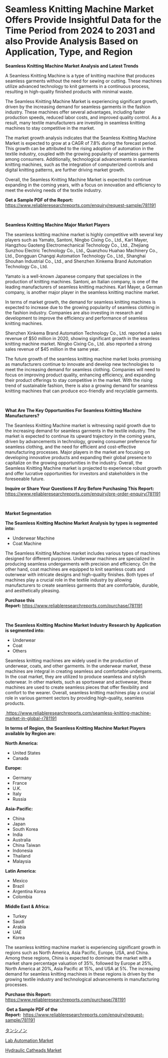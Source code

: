 <p><h1>Seamless Knitting Machine Market Offers Provide Insightful Data for the Time Period from 2024 to 2031 and also Provide Analysis Based on Application, Type, and Region</h1></p><p><strong>Seamless Knitting Machine Market Analysis and Latest Trends</strong></p>
<p><p>A Seamless Knitting Machine is a type of knitting machine that produces seamless garments without the need for sewing or cutting. These machines utilize advanced technology to knit garments in a continuous process, resulting in high-quality finished products with minimal waste.</p><p>The Seamless Knitting Machine Market is experiencing significant growth, driven by the increasing demand for seamless garments in the fashion industry. These machines offer several advantages, including faster production speeds, reduced labor costs, and improved quality control. As a result, many textile manufacturers are investing in seamless knitting machines to stay competitive in the market.</p><p>The market growth analysis indicates that the Seamless Knitting Machine Market is expected to grow at a CAGR of 7.8% during the forecast period. This growth can be attributed to the rising adoption of automation in the textile industry, coupled with the growing popularity of seamless garments among consumers. Additionally, technological advancements in seamless knitting machines, such as the integration of computerized controls and digital knitting patterns, are further driving market growth.</p><p>Overall, the Seamless Knitting Machine Market is expected to continue expanding in the coming years, with a focus on innovation and efficiency to meet the evolving needs of the textile industry.</p></p>
<p><strong>Get a Sample PDF of the Report:&nbsp;</strong> <a href="https://www.reliableresearchreports.com/enquiry/request-sample/781191">https://www.reliableresearchreports.com/enquiry/request-sample/781191</a></p>
<p>&nbsp;</p>
<p><strong>Seamless Knitting Machine Major Market Players</strong></p>
<p><p>The seamless knitting machine market is highly competitive with several key players such as Yamato, Santoni, Ningbo Cixing Co., Ltd., Karl Mayer, Hangzhou Gaoteng Electromechanical Technology Co., Ltd., Zhejiang Sunzhou Electric Technology Co., Ltd., Quanzhou Huahao Machinery Co., Ltd., Dongguan Changqi Automation Technology Co., Ltd., Shanghai Shouhan Industrial Co., Ltd., and Shenzhen Xinkema Brand Automation Technology Co., Ltd. </p><p>Yamato is a well-known Japanese company that specializes in the production of knitting machines. Santoni, an Italian company, is one of the leading manufacturers of seamless knitting machines. Karl Mayer, a German company, is another major player in the seamless knitting machine market. </p><p>In terms of market growth, the demand for seamless knitting machines is expected to increase due to the growing popularity of seamless clothing in the fashion industry. Companies are also investing in research and development to improve the efficiency and performance of seamless knitting machines.</p><p>Shenzhen Xinkema Brand Automation Technology Co., Ltd. reported a sales revenue of $50 million in 2020, showing significant growth in the seamless knitting machine market. Ningbo Cixing Co., Ltd. also reported a strong sales revenue of $45 million in the same year.</p><p>The future growth of the seamless knitting machine market looks promising as manufacturers continue to innovate and develop new technologies to meet the increasing demand for seamless clothing. Companies will need to focus on improving product quality, enhancing efficiency, and expanding their product offerings to stay competitive in the market. With the rising trend of sustainable fashion, there is also a growing demand for seamless knitting machines that can produce eco-friendly and recyclable garments.</p></p>
<p>&nbsp;</p>
<p><strong>What Are The Key Opportunities For Seamless Knitting Machine Manufacturers?</strong></p>
<p><p>The Seamless Knitting Machine market is witnessing rapid growth due to the increasing demand for seamless garments in the textile industry. The market is expected to continue its upward trajectory in the coming years, driven by advancements in technology, growing consumer preference for seamless clothing, and the need for efficient and cost-effective manufacturing processes. Major players in the market are focusing on developing innovative products and expanding their global presence to capitalize on the growing opportunities in the industry. Overall, the Seamless Knitting Machine market is projected to experience robust growth and offer lucrative opportunities for investors and stakeholders in the foreseeable future.</p></p>
<p><strong>Inquire or Share Your Questions If Any Before Purchasing This Report:</strong> <a href="https://www.reliableresearchreports.com/enquiry/pre-order-enquiry/781191">https://www.reliableresearchreports.com/enquiry/pre-order-enquiry/781191</a></p>
<p>&nbsp;</p>
<p><strong>Market Segmentation</strong></p>
<p><strong>The Seamless Knitting Machine Market Analysis by types is segmented into:</strong></p>
<p><ul><li>Underwear Machine</li><li>Coat Machine</li></ul></p>
<p><p>The Seamless Knitting Machine market includes various types of machines designed for different purposes. Underwear machines are specialized in producing seamless undergarments with precision and efficiency. On the other hand, coat machines are equipped to knit seamless coats and outerwear with intricate designs and high-quality finishes. Both types of machines play a crucial role in the textile industry by allowing manufacturers to create seamless garments that are comfortable, durable, and aesthetically pleasing.</p></p>
<p><strong>Purchase this Report:&nbsp;</strong><a href="https://www.reliableresearchreports.com/purchase/781191">https://www.reliableresearchreports.com/purchase/781191</a></p>
<p>&nbsp;</p>
<p><strong>The Seamless Knitting Machine Market Industry Research by Application is segmented into:</strong></p>
<p><ul><li>Underwear</li><li>Coat</li><li>Others</li></ul></p>
<p><p>Seamless knitting machines are widely used in the production of underwear, coats, and other garments. In the underwear market, these machines are integral in creating seamless and comfortable undergarments. In the coat market, they are utilized to produce seamless and stylish outerwear. In other markets, such as sportswear and activewear, these machines are used to create seamless pieces that offer flexibility and comfort to the wearer. Overall, seamless knitting machines play a crucial role in various garment sectors by providing high-quality, seamless products.</p></p>
<p><a href="https://www.reliableresearchreports.com/seamless-knitting-machine-market-in-global-r781191">&nbsp;https://www.reliableresearchreports.com/seamless-knitting-machine-market-in-global-r781191</a></p>
<p><strong>In terms of Region, the Seamless Knitting Machine Market Players available by Region are:</strong></p>
<p>
    <p> <strong> North America: </strong>
        <ul>
            <li>United States</li>
            <li>Canada</li>
        </ul>
        </p> 
    <p> <strong> Europe: </strong>
        <ul>
            <li>Germany</li>
            <li>France</li>
            <li>U.K.</li>
            <li>Italy</li>
            <li>Russia</li>
        </ul>
        </p> 
    <p> <strong> Asia-Pacific: </strong>
        <ul>
            <li>China</li>
            <li>Japan</li>
            <li>South Korea</li>
            <li>India</li>
            <li>Australia</li>
            <li>China Taiwan</li>
            <li>Indonesia</li>
            <li>Thailand</li>
            <li>Malaysia</li>
        </ul>
        </p> 
    <p> <strong> Latin America: </strong>
        <ul>
            <li>Mexico</li>
            <li>Brazil</li>
            <li>Argentina Korea</li>
            <li>Colombia</li>
        </ul>
        </p> 
    <p> <strong> Middle East & Africa: </strong>
        <ul>
            <li>Turkey</li>
            <li>Saudi</li>
            <li>Arabia</li>
            <li>UAE</li>
            <li>Korea</li>
        </ul>
    </p>
    </p>
<p><p>The seamless knitting machine market is experiencing significant growth in regions such as North America, Asia Pacific, Europe, USA, and China. Among these regions, China is expected to dominate the market with a market share percentage valuation of 35%, followed by Europe at 25%, North America at 20%, Asia Pacific at 15%, and USA at 5%. The increasing demand for seamless knitting machines in these regions is driven by the growing textile industry and technological advancements in manufacturing processes.</p></p>
<p><strong>Purchase this Report: </strong><a href="https://www.reliableresearchreports.com/purchase/781191">https://www.reliableresearchreports.com/purchase/781191</a></p>
<p>&nbsp;<strong>Get a Sample PDF of the Report:&nbsp;&nbsp;</strong><a href="https://www.reliableresearchreports.com/enquiry/request-sample/781191">https://www.reliableresearchreports.com/enquiry/request-sample/781191</a></p>
<p><strong></strong></p>
<p><p><a href="https://github.com/ksxzwxabcuynh011/Market-Research-Report-List-1/blob/main/133211731193.md">タンシノン</a></p><p><a href="https://butternut-bug-553.notion.site/Lab-Automation-Market-Competitive-Analysis-Market-Trends-and-Forecast-to-2031-ee83f2acef524815af920fee9d1c2dd2">Lab Automation Market</a></p><p><a href="https://github.com/BryceTownsendr/Market-Research-Report-List-4/blob/main/hydraulic-catheads-market.md">Hydraulic Catheads Market</a></p></p>